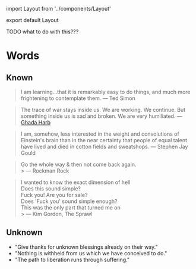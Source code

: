 import Layout from '../components/Layout'

export default Layout

TODO what to do with this???

# Words

## Known

> I am learning...that it is remarkably easy to do things, and much more
> frightening to contemplate them.
> &mdash; Ted Simon

> The trace of war stays inside us. We are working. We continue. But something
> inside us is sad and broken. We are very humiliated.
> &mdash; [Ghada Harb](https://mobile.nytimes.com/2017/11/21/world/middleeast/syria-damascus-war.html)

> I am, somehow, less interested in the weight and convolutions of Einstein's
> brain than in the near certainty that people of equal talent have lived and
> died in cotton fields and sweatshops.
> &mdash; Stephen Jay Gould

> Go the whole way & then not come back again.<br /> > &mdash; Rockman Rock

> I wanted to know the exact dimension of hell<br />
> Does this sound simple?<br />
> Fuck you! Are you for sale?<br />
> Does 'Fuck you' sound simple enough?<br />
> This was the only part that turned me on<br /> > &mdash; Kim Gordon, The Sprawl

## Unknown

- "Give thanks for unknown blessings already on their way."
- "Nothing is withheld from us which we have conceived to do."
- "The path to liberation runs through suffering."
